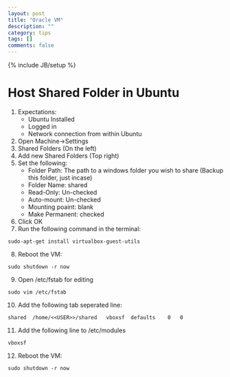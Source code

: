 ```yaml
---
layout: post
title: "Oracle VM"
description: ""
category: tips
tags: []
comments: false
---
```

{% include JB/setup %}


# Host Shared Folder in Ubuntu

1. Expectations:
   * Ubuntu Installed
   * Logged in
   * Network connection from within Ubuntu
2. Open Machine->Settings
3. Shared Folders (On the left)
4. Add new Shared Folders (Top right)
5. Set the following:
   * Folder Path: The path to a windows folder you wish to share (Backup this folder, just incase)
   * Folder Name: shared
   * Read-Only: Un-checked
   * Auto-mount: Un-checked
   * Mounting poaint: blank
   * Make Permanent: checked
6. Click OK
7. Run the following command in the terminal:
```
sudo-apt-get install virtualbox-guest-utils
```
8. Reboot the VM:
```
sudo shutdown -r now
```
9. Open /etc/fstab for editing
```
sudo vim /etc/fstab
```
10. Add the following tab seperated line:
```
shared	/home/<<USER>>/shared	vboxsf	defaults	0	0
```
11. Add the following line to /etc/modules
```
vboxsf
```
12. Reboot the VM:
```
sudo shutdown -r now
```